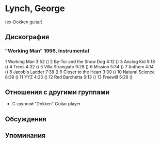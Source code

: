 # Lynch, George

(ex-Dokken guitar)

## Дискография

### "Working Man" 1996, Instrumental

1 Working Man 3:52 () 
2 By-Tor and the Snow Dog 4:12 () 
3 Analog Kid 5:18 () 
4 Trees 4:32 () 
5 Villa Strangiato 9:26 () 
6 Mission 5:34 () 
7 Anthem 4:14 () 
8 Jacob's Ladder 7:38 () 
9 Closer to the Heart 3:00 () 
10 Natural Science 8:39 () 
11 YYZ 4:20 () 
12 Red Barchetta 6:13 () 
13 Freewill 5:29 () 



## Отношения с другими группами

* C группой "Dokken" Guitar player

## Обсуждения


## Упоминания

